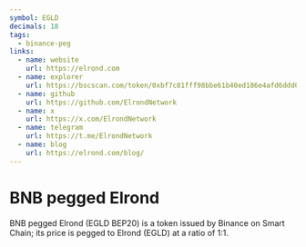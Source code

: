 ```yaml
---
symbol: EGLD
decimals: 18
tags:
  - binance-peg
links:
  - name: website
    url: https://elrond.com
  - name: explorer
    url: https://bscscan.com/token/0xbf7c81fff98bbe61b40ed186e4afd6ddd01337fe
  - name: github
    url: https://github.com/ElrondNetwork
  - name: x
    url: https://x.com/ElrondNetwork
  - name: telegram
    url: https://t.me/ElrondNetwork
  - name: blog
    url: https://elrond.com/blog/
---
```


# BNB pegged Elrond

BNB pegged Elrond (EGLD BEP20) is a token issued by Binance on Smart Chain; its price is pegged to Elrond (EGLD) at a ratio of 1:1.
